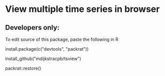# View multiple time series in browser

## Developers only:
To edit source of this package, paste the following in R
  
  install.package(c("devtools", "packrat"))
  
  install_github("mdijkstracpb/tsview")
  
  packrat::restore()
